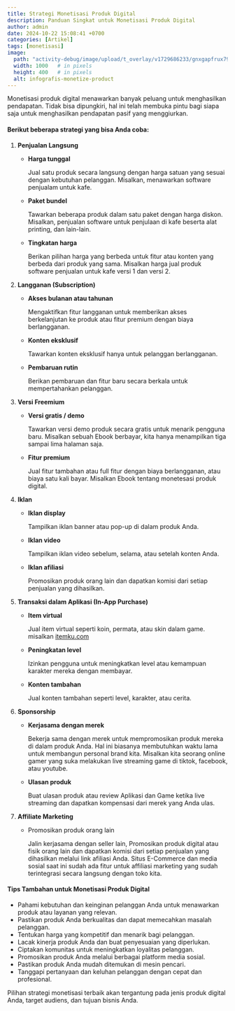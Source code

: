 ```yaml
---
title: Strategi Monetisasi Produk Digital
description: Panduan Singkat untuk Monetisasi Produk Digital
author: admin
date: 2024-10-22 15:08:41 +0700
categories: [Artikel]
tags: [monetisasi]
image:
  path: "activity-debug/image/upload/t_overlay/v1729686233/gnxgapfrux79fxuawswf.jpg"
  width: 1000   # in pixels
  height: 400   # in pixels
  alt: infografis-monetize-product
---
```



Monetisasi produk digital menawarkan banyak peluang untuk menghasilkan pendapatan. Tidak bisa dipungkiri, hal ini telah membuka pintu bagi siapa saja untuk menghasilkan pendapatan pasif yang menggiurkan.

#### Berikut beberapa strategi yang bisa Anda coba:

1. **Penjualan Langsung**
   - **Harga tunggal** 
     
     Jual satu produk secara langsung dengan harga satuan yang sesuai dengan kebutuhan pelanggan. Misalkan, menawarkan software penjualam untuk kafe. 
  
   - **Paket bundel**
   
     Tawarkan beberapa produk dalam satu paket dengan harga diskon. Misalkan, penjualan software untuk penjulaan di kafe beserta alat printing, dan lain-lain.
   

   - **Tingkatan harga**
     
     Berikan pilihan harga yang berbeda untuk fitur atau konten yang berbeda dari produk yang sama. Misalkan harga jual produk software penjualan untuk kafe versi 1 dan versi 2.


2. **Langganan (Subscription)**
   - **Akses bulanan atau tahunan**
  
     Mengaktifkan fitur langganan untuk memberikan akses berkelanjutan ke produk atau fitur premium dengan biaya berlangganan.
   
   - **Konten eksklusif**
     
     Tawarkan konten eksklusif hanya untuk pelanggan berlangganan.
   
   - **Pembaruan rutin**
        
     Berikan pembaruan dan fitur baru secara berkala untuk mempertahankan pelanggan.


3. **Versi Freemium**
   - **Versi gratis / demo**
     
     Tawarkan versi demo produk secara gratis untuk menarik pengguna baru. Misalkan sebuah Ebook berbayar, kita hanya menampilkan tiga sampai lima halaman saja.
   
   - **Fitur premium**
     
     Jual fitur tambahan atau full fitur dengan biaya berlangganan, atau biaya satu kali bayar. Misalkan Ebook tentang monetesasi produk digital.


4. **Iklan**
   - **Iklan display**
     
     Tampilkan iklan banner atau pop-up di dalam produk Anda.
   
   - **Iklan video**
     
     Tampilkan iklan video sebelum, selama, atau setelah konten Anda.
   
   - **Iklan afiliasi**
     
     Promosikan produk orang lain dan dapatkan komisi dari setiap penjualan yang dihasilkan.

5. **Transaksi dalam Aplikasi (In-App Purchase)**
   - **Item virtual**
     
     Jual item virtual seperti koin, permata, atau skin dalam game. misalkan [itemku.com](https://itemku.com/)
   
   - **Peningkatan level**
     
     Izinkan pengguna untuk meningkatkan level atau kemampuan karakter mereka dengan membayar.
   
   - **Konten tambahan**
     
     Jual konten tambahan seperti level, karakter, atau cerita.


6. **Sponsorship**
   - **Kerjasama dengan merek**
   
     Bekerja sama dengan merek untuk mempromosikan produk mereka di dalam produk Anda. Hal ini biasanya membutuhkan waktu lama untuk membangun personal brand kita. Misalkan kita seorang online gamer yang suka melakukan live streaming game di tiktok, facebook, atau youtube. 
   
   - **Ulasan produk**
     
     Buat ulasan produk atau review Aplikasi dan Game ketika live streaming dan dapatkan kompensasi dari merek yang Anda ulas. 


7. **Affiliate Marketing**
   - Promosikan produk orang lain
     
     Jalin kerjasama dengan seller lain, Promosikan produk digital atau fisik orang lain dan dapatkan komisi dari setiap penjualan yang dihasilkan melalui link afiliasi Anda. Situs E-Commerce dan media sosial saat ini sudah ada fitur untuk affiliasi marketing yang sudah terintegrasi secara langsung dengan toko kita.


#### Tips Tambahan untuk Monetisasi Produk Digital
   - Pahami kebutuhan dan keinginan pelanggan Anda untuk menawarkan produk atau layanan yang relevan.
   - Pastikan produk Anda berkualitas dan dapat memecahkan masalah pelanggan.
   - Tentukan harga yang kompetitif dan menarik bagi pelanggan.
   - Lacak kinerja produk Anda dan buat penyesuaian yang diperlukan.
   - Ciptakan komunitas untuk meningkatkan loyalitas pelanggan.
   - Promosikan produk Anda melalui berbagai platform media sosial.
   - Pastikan produk Anda mudah ditemukan di mesin pencari.
   - Tanggapi pertanyaan dan keluhan pelanggan dengan cepat dan profesional.

Pilihan strategi monetisasi terbaik akan tergantung pada jenis produk digital Anda, target audiens, dan tujuan bisnis Anda.
